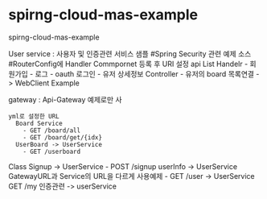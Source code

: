 # spirng-cloud-mas-example
spirng-cloud-mas-example


User service : 사용자 및 인증관련 서비스 샘플
 #Spring Security 관련 예제 소스
 #RouterConfig에 Handler Commpornet 등록 후 URI 설정
 api List
    Handelr
      - 회원가입
      - 로그
      - oauth 로그인
      - 유저 상세정보
    Controller
    - 유저의 board 목록연결 -> WebClient Example
    
    
 
 gateway  : Api-Gateway 예제로만 사
    
    yml로 설정한 URL
      Board Service 
        - GET /board/all
        - GET /board/get/{idx}
      UserBoard -> UserService
        - GET /userboard
        
   Class
     Signup  -> UserService
       - POST /signup
     userInfo -> UserService GatewayURL과 Service의 URL을 다르게 사용예제
       - GET /user   -> UserService GET /my
     인증관련 -> userService
     
     
 
